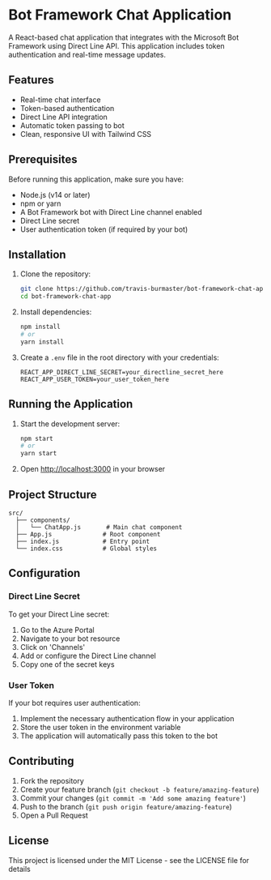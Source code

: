 # Bot Framework Chat Application

A React-based chat application that integrates with the Microsoft Bot Framework using Direct Line API. This application includes token authentication and real-time message updates.

## Features

- Real-time chat interface
- Token-based authentication
- Direct Line API integration
- Automatic token passing to bot
- Clean, responsive UI with Tailwind CSS

## Prerequisites

Before running this application, make sure you have:

- Node.js (v14 or later)
- npm or yarn
- A Bot Framework bot with Direct Line channel enabled
- Direct Line secret
- User authentication token (if required by your bot)

## Installation

1. Clone the repository:
   ```bash
   git clone https://github.com/travis-burmaster/bot-framework-chat-app.git
   cd bot-framework-chat-app
   ```

2. Install dependencies:
   ```bash
   npm install
   # or
   yarn install
   ```

3. Create a `.env` file in the root directory with your credentials:
   ```env
   REACT_APP_DIRECT_LINE_SECRET=your_directline_secret_here
   REACT_APP_USER_TOKEN=your_user_token_here
   ```

## Running the Application

1. Start the development server:
   ```bash
   npm start
   # or
   yarn start
   ```

2. Open [http://localhost:3000](http://localhost:3000) in your browser

## Project Structure

```
src/
  ├── components/
  │   └── ChatApp.js       # Main chat component
  ├── App.js              # Root component
  ├── index.js            # Entry point
  └── index.css           # Global styles
```

## Configuration

### Direct Line Secret

To get your Direct Line secret:

1. Go to the Azure Portal
2. Navigate to your bot resource
3. Click on 'Channels'
4. Add or configure the Direct Line channel
5. Copy one of the secret keys

### User Token

If your bot requires user authentication:

1. Implement the necessary authentication flow in your application
2. Store the user token in the environment variable
3. The application will automatically pass this token to the bot

## Contributing

1. Fork the repository
2. Create your feature branch (`git checkout -b feature/amazing-feature`)
3. Commit your changes (`git commit -m 'Add some amazing feature'`)
4. Push to the branch (`git push origin feature/amazing-feature`)
5. Open a Pull Request

## License

This project is licensed under the MIT License - see the LICENSE file for details